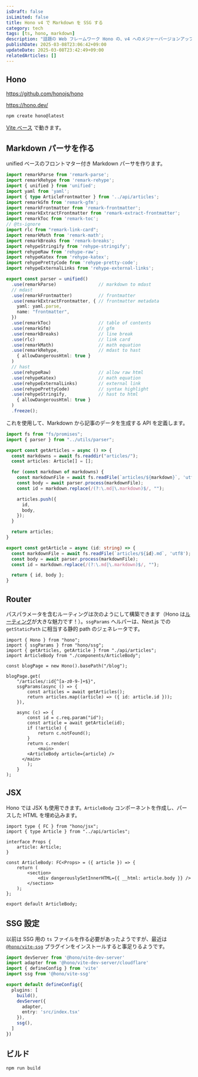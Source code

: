 ```yaml
---
isDraft: false
isLimited: false
title: Hono v4 で Markdown を SSG する
category: tech
tags: [ts, hono, markdown]
description: "話題の Web フレームワーク Hono の、v4 へのメジャーバージョンアップで追加された機能である SSG を試してみました。"
publishDate: 2025-03-08T23:06:42+09:00
updateDate: 2025-03-08T23:42:49+09:00
relatedArticles: []
---
```


## Hono

https://github.com/honojs/hono

https://hono.dev/

```bash:インストール
npm create hono@latest
```

[Vite ベース](https://zenn.dev/yusukebe/articles/92fcb0ef03b151) で動きます。

## Markdown パーサを作る

unified ベースのフロントマター付き Markdown パーサを作ります。

```ts
import remarkParse from 'remark-parse';
import remarkRehype from 'remark-rehype';
import { unified } from 'unified';
import yaml from 'yaml';
import { type ArticleFrontmatter } from '../api/articles';
import remarkGfm from 'remark-gfm';
import remarkFrontmatter from 'remark-frontmatter';
import remarkExtractFrontmatter from 'remark-extract-frontmatter';
import remarkToc from 'remark-toc';
// @ts-ignore
import rlc from "remark-link-card";
import remarkMath from 'remark-math';
import remarkBreaks from 'remark-breaks';
import rehypeStringify from 'rehype-stringify';
import rehypeRaw from 'rehype-raw';
import rehypeKatex from 'rehype-katex';
import rehypePrettyCode from 'rehype-pretty-code';
import rehypeExternalLinks from 'rehype-external-links';

export const parser = unified()
  .use(remarkParse)                // markdown to mdast
  // mdast
  .use(remarkFrontmatter)          // frontmatter
  .use(remarkExtractFrontmatter, { // frontmatter metadata
    yaml: yaml.parse,
    name: "frontmatter",
  })
  .use(remarkToc)                  // table of contents
  .use(remarkGfm)                  // gfm
  .use(remarkBreaks)               // line break
  .use(rlc)                        // link card
  .use(remarkMath)                 // math equation
  .use(remarkRehype,               // mdast to hast
    { allowDangerousHtml: true }
  )
  // hast
  .use(rehypeRaw)                  // allow raw html
  .use(rehypeKatex)                // math equation
  .use(rehypeExternalLinks)        // external link
  .use(rehypePrettyCode)           // syntax highlight
  .use(rehypeStringify,            // hast to html
    { allowDangerousHtml: true }
  )
  .freeze();
```

これを使用して、Markdown から記事のデータを生成する API を定義します。

```ts
import fs from "fs/promises";
import { parser } from "../utils/parser";

export const getArticles = async () => {
  const markdowns = await fs.readdir("articles/");
  const articles: Article[] = [];

  for (const markdown of markdowns) {
    const markdownFile = await fs.readFile(`articles/${markdown}`, 'utf8');
    const body = await parser.process(markdownFile);
    const id = markdown.replace(/(?:\.md|\.markdown)$/, "");

    articles.push({
      id,
      body,
    });
  }

  return articles;
}

export const getArticle = async (id: string) => {
  const markdownFile = await fs.readFile(`articles/${id}.md`, 'utf8');
  const body = await parser.process(markdownFile);
  const id = markdown.replace(/(?:\.md|\.markdown)$/, "");

  return { id, body };
}
```

## Router

パスパラメータを含むルーティングは次のようにして構築できます（Hono は[ルーティング](https://hono-ja.pages.dev/docs/concepts/routers)が大きな魅力です！）。`ssgParams` ヘルパーは、Next.js での `getStaticPath` に相当する静的 path のジェネレータです。

```tsx:index.tsx
import { Hono } from "hono";
import { ssgParams } from "hono/ssg";
import { getArticles, getArticle } from "./api/articles";
import ArticleBody from "./components/ArticleBody";

const blogPage = new Hono().basePath("/blog");

blogPage.get(
	"/articles/:id{^[a-z0-9-]+$}",
	ssgParams(async () => {
		const articles = await getArticles();
		return articles.map((article) => ({ id: article.id }));
	}),

	async (c) => {
		const id = c.req.param("id");
		const article = await getArticle(id);
		if (!article) {
			return c.notFound();
		}
		return c.render(
			<main>
        <ArticleBody article={article} />
      </main>
		);
	}
);
```

## JSX

Hono では JSX も使用できます。`ArticleBody` コンポーネントを作成し、パースした HTML を埋め込みます。

```tsx:ArticleBody.tsx
import type { FC } from "hono/jsx";
import { type Article } from "../api/articles";

interface Props {
	article: Article;
}

const ArticleBody: FC<Props> = ({ article }) => {
	return (
		<section>
			<div dangerouslySetInnerHTML={{ __html: article.body }} />
		</section>
	);
};

export default ArticleBody;
```

## SSG 設定

以前は SSG 用の `ts` ファイルを作る必要があったようですが、最近は [`@hono/vite-ssg`](https://www.npmjs.com/package/@hono/vite-ssg) プラグインをインストールすると事足りるようです。

```ts:vite.config.ts
import devServer from '@hono/vite-dev-server'
import adapter from '@hono/vite-dev-server/cloudflare'
import { defineConfig } from 'vite'
import ssg from '@hono/vite-ssg'

export default defineConfig({
  plugins: [
    build(),
    devServer({
      adapter,
      entry: 'src/index.tsx'
    }),
    ssg(),
  ]
})
```

## ビルド

```bash
npm run build
```